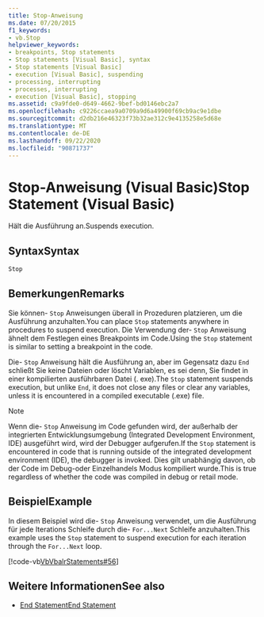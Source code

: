 ```yaml
---
title: Stop-Anweisung
ms.date: 07/20/2015
f1_keywords:
- vb.Stop
helpviewer_keywords:
- breakpoints, Stop statements
- Stop statements [Visual Basic], syntax
- Stop statements [Visual Basic]
- execution [Visual Basic], suspending
- processing, interrupting
- processes, interrupting
- execution [Visual Basic], stopping
ms.assetid: c9a9fde0-d649-4662-9bef-bd0146ebc2a7
ms.openlocfilehash: c9226ccaea9a0709a9d6a49900f69cb9ac9e1dbe
ms.sourcegitcommit: d2db216e46323f73b32ae312c9e4135258e5d68e
ms.translationtype: MT
ms.contentlocale: de-DE
ms.lasthandoff: 09/22/2020
ms.locfileid: "90871737"
---
```

# <a name="stop-statement-visual-basic"></a><span data-ttu-id="0e4ec-102">Stop-Anweisung (Visual Basic)</span><span class="sxs-lookup"><span data-stu-id="0e4ec-102">Stop Statement (Visual Basic)</span></span>

<span data-ttu-id="0e4ec-103">Hält die Ausführung an.</span><span class="sxs-lookup"><span data-stu-id="0e4ec-103">Suspends execution.</span></span>  
  
## <a name="syntax"></a><span data-ttu-id="0e4ec-104">Syntax</span><span class="sxs-lookup"><span data-stu-id="0e4ec-104">Syntax</span></span>  
  
```vb  
Stop  
```  
  
## <a name="remarks"></a><span data-ttu-id="0e4ec-105">Bemerkungen</span><span class="sxs-lookup"><span data-stu-id="0e4ec-105">Remarks</span></span>  

 <span data-ttu-id="0e4ec-106">Sie können- `Stop` Anweisungen überall in Prozeduren platzieren, um die Ausführung anzuhalten.</span><span class="sxs-lookup"><span data-stu-id="0e4ec-106">You can place `Stop` statements anywhere in procedures to suspend execution.</span></span> <span data-ttu-id="0e4ec-107">Die Verwendung der- `Stop` Anweisung ähnelt dem Festlegen eines Breakpoints im Code.</span><span class="sxs-lookup"><span data-stu-id="0e4ec-107">Using the `Stop` statement is similar to setting a breakpoint in the code.</span></span>  
  
 <span data-ttu-id="0e4ec-108">Die- `Stop` Anweisung hält die Ausführung an, aber im Gegensatz dazu `End` schließt Sie keine Dateien oder löscht Variablen, es sei denn, Sie findet in einer kompilierten ausführbaren Datei (. exe).</span><span class="sxs-lookup"><span data-stu-id="0e4ec-108">The `Stop` statement suspends execution, but unlike `End`, it does not close any files or clear any variables, unless it is encountered in a compiled executable (.exe) file.</span></span>  
  
> [!NOTE]
> <span data-ttu-id="0e4ec-109">Wenn die- `Stop` Anweisung im Code gefunden wird, der außerhalb der integrierten Entwicklungsumgebung (Integrated Development Environment, IDE) ausgeführt wird, wird der Debugger aufgerufen.</span><span class="sxs-lookup"><span data-stu-id="0e4ec-109">If the `Stop` statement is encountered in code that is running outside of the integrated development environment (IDE), the debugger is invoked.</span></span> <span data-ttu-id="0e4ec-110">Dies gilt unabhängig davon, ob der Code im Debug-oder Einzelhandels Modus kompiliert wurde.</span><span class="sxs-lookup"><span data-stu-id="0e4ec-110">This is true regardless of whether the code was compiled in debug or retail mode.</span></span>  
  
## <a name="example"></a><span data-ttu-id="0e4ec-111">Beispiel</span><span class="sxs-lookup"><span data-stu-id="0e4ec-111">Example</span></span>  

 <span data-ttu-id="0e4ec-112">In diesem Beispiel wird die- `Stop` Anweisung verwendet, um die Ausführung für jede Iterations Schleife durch die- `For...Next` Schleife anzuhalten.</span><span class="sxs-lookup"><span data-stu-id="0e4ec-112">This example uses the `Stop` statement to suspend execution for each iteration through the `For...Next` loop.</span></span>  
  
 [!code-vb[VbVbalrStatements#56](~/samples/snippets/visualbasic/VS_Snippets_VBCSharp/VbVbalrStatements/VB/Class1.vb#56)]  
  
## <a name="see-also"></a><span data-ttu-id="0e4ec-113">Weitere Informationen</span><span class="sxs-lookup"><span data-stu-id="0e4ec-113">See also</span></span>

- [<span data-ttu-id="0e4ec-114">End Statement</span><span class="sxs-lookup"><span data-stu-id="0e4ec-114">End Statement</span></span>](end-statement.md)
